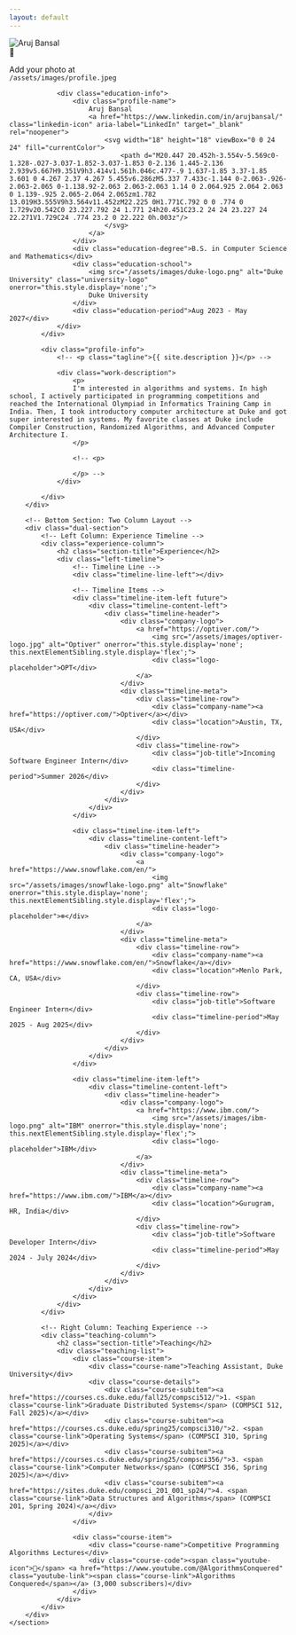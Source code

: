 ```yaml
---
layout: default
--- 
```


<div class="home-layout">
    <section class="hero-section">
        <!-- Top Section: Photo and Description Side by Side -->
        <div class="profile-section">
            <div class="profile-image">
                <div class="profile-photo-container">
                    <img src="/assets/images/profile.jpeg" alt="Aruj Bansal" class="profile-photo" onerror="this.style.display='none'; this.nextElementSibling.style.display='flex';">
                    <div class="profile-placeholder">
                        <span>📸</span>
                        <p>Add your photo at<br><code>/assets/images/profile.jpeg</code></p>
                    </div>
                </div>

                <div class="education-info">
                    <div class="profile-name">
                        Aruj Bansal
                        <a href="https://www.linkedin.com/in/arujbansal/" class="linkedin-icon" aria-label="LinkedIn" target="_blank" rel="noopener">
                            <svg width="18" height="18" viewBox="0 0 24 24" fill="currentColor">
                                <path d="M20.447 20.452h-3.554v-5.569c0-1.328-.027-3.037-1.852-3.037-1.853 0-2.136 1.445-2.136 2.939v5.667H9.351V9h3.414v1.561h.046c.477-.9 1.637-1.85 3.37-1.85 3.601 0 4.267 2.37 4.267 5.455v6.286zM5.337 7.433c-1.144 0-2.063-.926-2.063-2.065 0-1.138.92-2.063 2.063-2.063 1.14 0 2.064.925 2.064 2.063 0 1.139-.925 2.065-2.064 2.065zm1.782 13.019H3.555V9h3.564v11.452zM22.225 0H1.771C.792 0 0 .774 0 1.729v20.542C0 23.227.792 24 1.771 24h20.451C23.2 24 24 23.227 24 22.271V1.729C24 .774 23.2 0 22.222 0h.003z"/>
                            </svg>
                        </a>
                    </div>
                    <div class="education-degree">B.S. in Computer Science and Mathematics</div>
                    <div class="education-school">
                        <img src="/assets/images/duke-logo.png" alt="Duke University" class="university-logo" onerror="this.style.display='none';">
                        Duke University
                    </div>
                    <div class="education-period">Aug 2023 - May 2027</div>
                </div>
            </div>

            <div class="profile-info">
                <!-- <p class="tagline">{{ site.description }}</p> -->

                <div class="work-description">
                    <p>
                    I'm interested in algorithms and systems. In high school, I actively participated in programming competitions and reached the International Olympiad in Informatics Training Camp in India. Then, I took introductory computer architecture at Duke and got super interested in systems. My favorite classes at Duke include Compiler Construction, Randomized Algorithms, and Advanced Computer Architecture I.
                    </p>

                    <!-- <p>
                        
                    </p> -->
                </div>

            </div>
        </div>

        <!-- Bottom Section: Two Column Layout -->
        <div class="dual-section">
            <!-- Left Column: Experience Timeline -->
            <div class="experience-column">
                <h2 class="section-title">Experience</h2>
                <div class="left-timeline">
                    <!-- Timeline Line -->
                    <div class="timeline-line-left"></div>

                    <!-- Timeline Items -->
                    <div class="timeline-item-left future">
                        <div class="timeline-content-left">
                            <div class="timeline-header">
                                <div class="company-logo">
                                    <a href="https://optiver.com/">
                                        <img src="/assets/images/optiver-logo.jpg" alt="Optiver" onerror="this.style.display='none'; this.nextElementSibling.style.display='flex';">
                                        <div class="logo-placeholder">OPT</div>
                                    </a>
                                </div>
                                <div class="timeline-meta">
                                    <div class="timeline-row">
                                        <div class="company-name"><a href="https://optiver.com/">Optiver</a></div>
                                        <div class="location">Austin, TX, USA</div>
                                    </div>
                                    <div class="timeline-row">
                                        <div class="job-title">Incoming Software Engineer Intern</div>
                                        <div class="timeline-period">Summer 2026</div>
                                    </div>
                                </div>
                            </div>
                        </div>
                    </div>

                    <div class="timeline-item-left">
                        <div class="timeline-content-left">
                            <div class="timeline-header">
                                <div class="company-logo">
                                    <a href="https://www.snowflake.com/en/">
                                        <img src="/assets/images/snowflake-logo.png" alt="Snowflake" onerror="this.style.display='none'; this.nextElementSibling.style.display='flex';">
                                        <div class="logo-placeholder">❄️</div>
                                    </a>
                                </div>
                                <div class="timeline-meta">
                                    <div class="timeline-row">
                                        <div class="company-name"><a href="https://www.snowflake.com/en/">Snowflake</a></div>
                                        <div class="location">Menlo Park, CA, USA</div>
                                    </div>
                                    <div class="timeline-row">
                                        <div class="job-title">Software Engineer Intern</div>
                                        <div class="timeline-period">May 2025 - Aug 2025</div>
                                    </div>
                                </div>
                            </div>
                        </div>
                    </div>

                    <div class="timeline-item-left">
                        <div class="timeline-content-left">
                            <div class="timeline-header">
                                <div class="company-logo">
                                    <a href="https://www.ibm.com/">
                                        <img src="/assets/images/ibm-logo.png" alt="IBM" onerror="this.style.display='none'; this.nextElementSibling.style.display='flex';">
                                        <div class="logo-placeholder">IBM</div>
                                    </a>
                                </div>
                                <div class="timeline-meta">
                                    <div class="timeline-row">
                                        <div class="company-name"><a href="https://www.ibm.com/">IBM</a></div>
                                        <div class="location">Gurugram, HR, India</div>
                                    </div>
                                    <div class="timeline-row">
                                        <div class="job-title">Software Developer Intern</div>
                                        <div class="timeline-period">May 2024 - July 2024</div>
                                    </div>
                                </div>
                            </div>
                        </div>
                    </div>
                </div>
            </div>

            <!-- Right Column: Teaching Experience -->
            <div class="teaching-column">
                <h2 class="section-title">Teaching</h2>
                <div class="teaching-list">
                    <div class="course-item">
                        <div class="course-name">Teaching Assistant, Duke University</div>
                        <div class="course-details">
                            <div class="course-subitem"><a href="https://courses.cs.duke.edu/fall25/compsci512/">1. <span class="course-link">Graduate Distributed Systems</span> (COMPSCI 512, Fall 2025)</a></div>
                            <div class="course-subitem"><a href="https://courses.cs.duke.edu/spring25/compsci310/">2. <span class="course-link">Operating Systems</span> (COMPSCI 310, Spring 2025)</a></div>
                            <div class="course-subitem"><a href="https://courses.cs.duke.edu/spring25/compsci356/">3. <span class="course-link">Computer Networks</span> (COMPSCI 356, Spring 2025)</a></div>
                            <div class="course-subitem"><a href="https://sites.duke.edu/compsci_201_001_sp24/">4. <span class="course-link">Data Structures and Algorithms</span> (COMPSCI 201, Spring 2024)</a></div>
                        </div>
                    </div>

                    <div class="course-item">
                        <div class="course-name">Competitive Programming Algorithms Lectures</div>
                        <div class="course-code"><span class="youtube-icon">🎥</span> <a href="https://www.youtube.com/@AlgorithmsConquered" class="youtube-link"><span class="course-link">Algorithms Conquered</span></a> (3,000 subscribers)</div>
                    </div>
                </div>
            </div>
        </div>
    </section>
</div>
